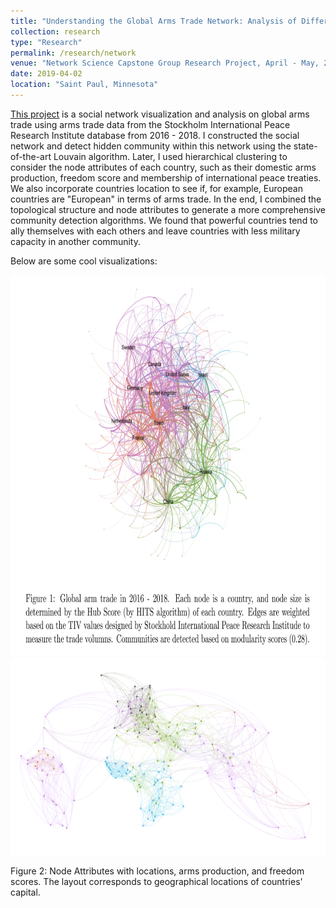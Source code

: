 ```yaml
---
title: "Understanding the Global Arms Trade Network: Analysis of Different Community Detection Methods"
collection: research
type: "Research"
permalink: /research/network
venue: "Network Science Capstone Group Research Project, April - May, 2019"
date: 2019-04-02
location: "Saint Paul, Minnesota"
---
```


[This project](https://www.dropbox.com/s/hori04hc3f7e4bo/Network%20Science.pdf?dl=0) is a social network visualization and analysis on global arms trade using arms trade data from the Stockholm International Peace Research Institute database from 2016 - 2018. I constructed the social network and detect hidden community within this network using the state-of-the-art Louvain algorithm. Later, I used hierarchical clustering to consider the node attributes of each country, such as their domestic arms production, freedom score and membership of international peace treaties. We also incorporate countries location to see if, for example, European countries are "European" in terms of arms trade. In the end, I combined the topological structure and node attributes to generate a more comprehensive community detection algorithms. We found that powerful countries tend to ally themselves with each others and leave countries with less military capacity in another community.

Below are some cool visualizations:

<img src="/images/network.png" width="620" height="610" alt="Modularity Network">

<img src="/images/MSTnetwork.png" width="620" height="315" alt="Joint Clustering">

Figure 2: Node Attributes with locations, arms production, and freedom scores. The layout corresponds to geographical locations of countries' capital.
